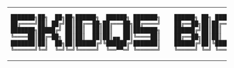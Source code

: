 <table align="center">
<tr>
<td>
<pre>
███████╗██╗  ██╗██╗██████╗  ██████╗ ███████╗    ██████╗ ██╗ ██████╗     ██████╗  █████╗  ██████╗ ███████╗
██╔════╝██║ ██╔╝██║██╔══██╗██╔═══██╗██╔════╝    ██╔══██╗██║██╔═══██╗    ██╔══██╗██╔══██╗██╔════╝ ██╔════╝
███████╗█████╔╝ ██║██║  ██║██║   ██║███████╗    ██████╔╝██║██║   ██║    ██████╔╝███████║██║  ███╗█████╗  
╚════██║██╔═██╗ ██║██║  ██║██║▄▄ ██║╚════██║    ██╔══██╗██║██║   ██║    ██╔═══╝ ██╔══██║██║   ██║██╔══╝  
███████║██║  ██╗██║██████╔╝╚██████╔╝███████║    ██████╔╝██║╚██████╔╝    ██║     ██║  ██║╚██████╔╝███████╗
╚══════╝╚═╝  ╚═╝╚═╝╚═════╝  ╚══▀▀═╝ ╚══════╝    ╚═════╝ ╚═╝ ╚═════╝     ╚═╝     ╚═╝  ╚═╝ ╚═════╝ ╚══════╝
</pre>
</td>
</tr>
</table>
